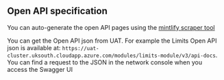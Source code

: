 ## Open API specification
You can auto-generate the open API pages using the [mintlify scraper tool](https://www.mintlify.com/docs/api-playground/openapi-setup#autogenerate-mdx-files)

You can get the Open API json from UAT. For example the Limits Open API json is available at: `https://uat-cluster.uksouth.cloudapp.azure.com/modules/limits-module/v3/api-docs`.
You can find a request to the JSON in the network console when you access the Swagger UI